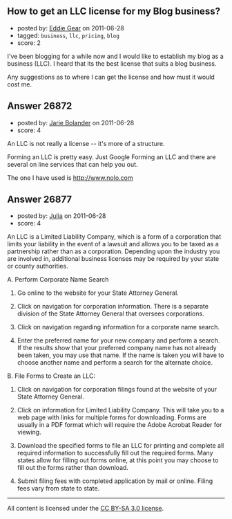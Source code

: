 ## How to get an LLC license for my Blog business?

- posted by: [Eddie Gear](https://stackexchange.com/users/-1/11556-eddie-gear) on 2011-06-28
- tagged: `business`, `llc`, `pricing`, `blog`
- score: 2

I've been blogging for a while now and I would like to establish my blog as a business (LLC). I heard that its the best license that suits a blog business.

Any suggestions as to where I can get the license and how must it would cost me.


## Answer 26872

- posted by: [Jarie Bolander](https://stackexchange.com/users/-1/585-jarie-bolander) on 2011-06-28
- score: 4

An LLC is not really a license -- it's more of a structure.

Forming an LLC is pretty easy. Just Google Forming an LLC and there are several on line services that can help you out.

The one I have used is http://www.nolo.com


## Answer 26877

- posted by: [Julia](https://stackexchange.com/users/-1/11418-julia) on 2011-06-28
- score: 4

An LLC is a Limited Liability Company, which is a form of a corporation that limits your liability in the event of a lawsuit and allows you to be taxed as a partnership rather than as a corporation. Depending upon the industry you are involved in, additional business licenses may be required by your state or county authorities.

A. Perform Corporate Name Search

1. Go online to the website for your State Attorney General.

2. Click on navigation for corporation information. There is a separate division of the State Attorney General that oversees corporations.

3. Click on navigation regarding information for a corporate name search.

4. Enter the preferred name for your new company and perform a search. If the results show that your preferred company name has not already been taken, you may use that name. If the name is taken you will have to choose another name and perform a search for the alternate choice.

B. File Forms to Create an LLC: 

1. Click on navigation for corporation filings found at the website of your State Attorney General.

2. Click on information for Limited Liability Company. This will take you to a web page with links for multiple forms for downloading. Forms are usually in a PDF format which will require the Adobe Acrobat Reader for viewing.

3. Download the specified forms to file an LLC for printing and complete all required information to successfully fill out the required forms. Many states allow for filling out forms online, at this point you may choose to fill out the forms rather than download.

4. Submit filing fees with completed application by mail or online. Filing fees vary from state to state.



---

All content is licensed under the [CC BY-SA 3.0 license](https://creativecommons.org/licenses/by-sa/3.0/).
